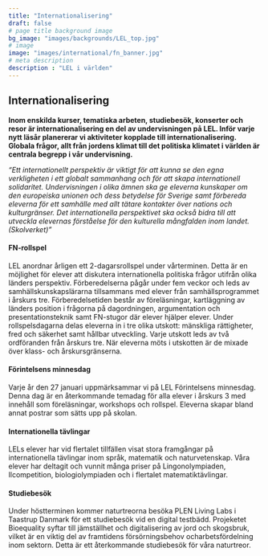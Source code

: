 ```yaml
---
title: "Internationalisering"
draft: false
# page title background image
bg_image: "images/backgrounds/LEL_top.jpg"
# image
image: "images/international/fn_banner.jpg"
# meta description
description : "LEL i världen"
---
```



## Internationalisering


<strong>Inom enskilda kurser, tematiska arbeten, studiebesök, konserter och resor är internationalisering en del av undervisningen på LEL. Inför varje nytt läsår planererar vi aktiviteter kopplade till internationalisering. Globala frågor, allt från jordens klimat till det politiska klimatet i världen är centrala begrepp i vår undervisning.</strong>

 *“Ett internationellt perspektiv är viktigt för att kunna se den egna verkligheten i ett globalt sammanhang och för att skapa internationell solidaritet. Undervisningen i olika ämnen ska ge eleverna kunskaper om den europeiska unionen och dess betydelse för Sverige samt förbereda eleverna för ett samhälle med allt tätare kontakter över nations och kulturgränser.  Det internationella perspektivet ska också bidra till att utveckla elevernas förståelse för den kulturella mångfalden inom landet. (Skolverket)”*

#### FN-rollspel 

LEL anordnar årligen ett 2-dagarsrollspel under vårterminen. Detta är en möjlighet för elever att diskutera internationella politiska frågor utifrån olika länders perspektiv. Förberedelserna pågår under fem veckor och leds av samhällskunskapslärarna tillsammans med elever från samhällsprogrammet i årskurs tre. Förberedelsetiden består av föreläsningar, kartläggning av länders position i frågorna på dagordningen, argumentation och presentationsteknik samt FN-stugor där elever hjälper elever. Under rollspelsdagarna delas eleverna in i tre olika utskott: mänskliga rättigheter, fred och säkerhet samt hållbar utveckling. Varje utskott leds av två ordföranden från årskurs tre. När eleverna möts i utskotten är de mixade över klass- och årskursgränserna. 

#### Förintelsens minnesdag

 Varje år den 27 januari uppmärksammar vi på LEL Förintelsens minnesdag. Denna dag är en återkommande temadag för alla elever i årskurs 3 med innehåll som föreläsningar, workshops och rollspel. Eleverna skapar bland annat postrar som sätts upp på skolan. 

#### Internationella tävlingar

LELs elever har vid flertalet tillfällen visat stora framgångar på internationella tävlingar inom språk, matematik och naturvetenskap. Våra elever har deltagit och vunnit många priser på Lingonolympiaden, Ilcompetition, biologiolympiaden och i flertalet matematiktävlingar.   


#### Studiebesök

Under höstterminen kommer naturtreorna besöka PLEN Living Labs i Taastrup Danmark för ett studiebesök vid en digital testbädd. Projeketet Bioequality syftar till jämställhet och digitalisering av jord och skogsbruk, vilket är en viktig del av framtidens försörningsbehov ocharbetsfördelning inom sektorn. Detta är ett återkommande studiebesök för våra naturtreor.

<br></br>


